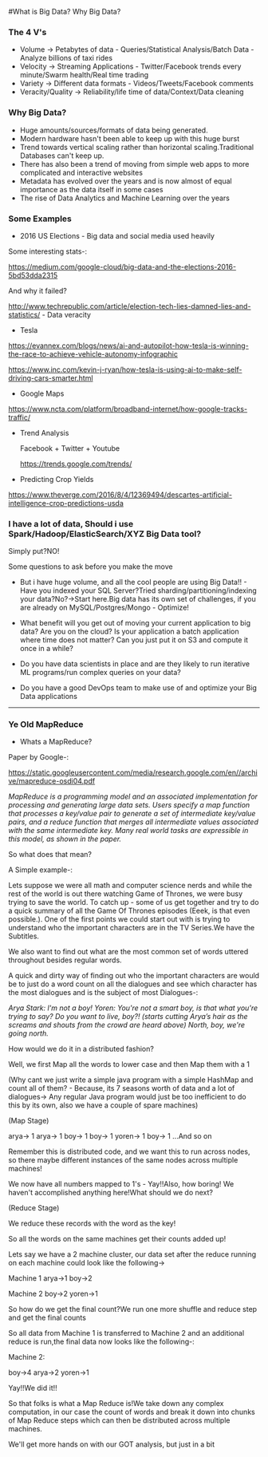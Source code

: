 #What is Big Data? Why Big Data?

### The 4 V's

- Volume -> Petabytes of data - Queries/Statistical Analysis/Batch Data - Analyze billions of taxi rides
- Velocity -> Streaming Applications - Twitter/Facebook trends every minute/Swarm health/Real time trading
- Variety -> Different data formats - Videos/Tweets/Facebook comments
- Veracity/Quality -> Reliability/life time of data/Context/Data cleaning

### Why Big Data?

* Huge amounts/sources/formats of data being generated.
* Modern hardware hasn't been able to keep up with this huge burst
* Trend towards vertical scaling rather than horizontal scaling.Traditional Databases can't keep up.
* There has also been a trend of moving from simple web apps to more complicated and interactive websites
* Metadata has evolved over the years and is now almost of equal importance as the data itself in some cases
* The rise of Data Analytics and Machine Learning over the years

### Some Examples

- 2016 US Elections - Big data and social media used heavily

Some interesting stats-:

https://medium.com/google-cloud/big-data-and-the-elections-2016-5bd53dda2315

And why it failed?

http://www.techrepublic.com/article/election-tech-lies-damned-lies-and-statistics/ - Data veracity

- Tesla

https://evannex.com/blogs/news/ai-and-autopilot-how-tesla-is-winning-the-race-to-achieve-vehicle-autonomy-infographic

https://www.inc.com/kevin-j-ryan/how-tesla-is-using-ai-to-make-self-driving-cars-smarter.html

- Google Maps

https://www.ncta.com/platform/broadband-internet/how-google-tracks-traffic/

- Trend Analysis
	
	Facebook + Twitter + Youtube

	https://trends.google.com/trends/

- Predicting Crop Yields

https://www.theverge.com/2016/8/4/12369494/descartes-artificial-intelligence-crop-predictions-usda

### I have a lot of data, Should i use Spark/Hadoop/ElasticSearch/XYZ Big Data tool?



Simply put?NO!

Some questions to ask before you make the move

- But i have huge volume, and all the cool people are using Big Data!! - Have you indexed your SQL Server?Tried sharding/partitioning/indexing your data?No?->Start here.Big data has its own set of challenges, if you are already on MySQL/Postgres/Mongo - Optimize!

- What benefit will you get out of moving your current application to big data? Are you on the cloud? Is your application a batch application where time does not matter? Can you just put it on S3 and compute it once in a while?

- Do you have data scientists in place and are they likely to run iterative ML programs/run complex queries on your data?

- Do you have a good DevOps team to make use of and optimize your Big Data applications


___

### Ye Old MapReduce

- Whats a MapReduce?

Paper by Google-:

https://static.googleusercontent.com/media/research.google.com/en//archive/mapreduce-osdi04.pdf

*MapReduce is a programming model and an associated
implementation for processing and generating large
data sets. Users specify a map function that processes a
key/value pair to generate a set of intermediate key/value
pairs, and a reduce function that merges all intermediate
values associated with the same intermediate key. Many
real world tasks are expressible in this model, as shown
in the paper.*

So what does that mean?

A Simple example-:

Lets suppose we were all math and computer science nerds and while the rest of the world is out there watching Game of Thrones, we were busy trying to save the world. To catch up - some of us get together and try to do a quick summary of all the Game Of Thrones episodes (Eeek, is that even possible.). One of the first points we could start out with is trying to understand who the important characters are in the TV Series.We have the Subtitles.

We also want to find out what are the most common set of words uttered throughout besides regular words.

A quick and dirty way of finding out who the important characters are would be to just do a word count on all the dialogues and see which character has the most dialogues and is the subject of most Dialogues-:

*Arya Stark: l'm not a boy!
Yoren: You're not a smart boy, is that what you're trying to say? Do you want to live, boy?! (starts cutting Arya’s hair as the screams and shouts from the crowd are heard above) North, boy, we're going north.*

How would we do it in a distributed fashion?

Well, we first Map all the words to lower case and then Map them with a 1

(Why cant we just write a simple java program with a simple HashMap and count all of them? - Because, its 7 seasons worth of data and a lot of dialogues-> Any regular Java program would just be too inefficient to do this by its own, also we have a couple of spare machines)

(Map Stage)

arya-> 1
arya-> 1
boy-> 1
boy-> 1
yoren-> 1
boy-> 1
...And so on

Remember this is distributed code, and we want this to run across nodes, so there maybe different instances of the same nodes across multiple machines!

We now have all numbers mapped to 1's - Yay!!Also, how boring! We haven't accomplished anything here!What should we do next?

(Reduce Stage)

We reduce these records with the word as the key! 

So all the words on the same machines get their counts added up!

Lets say we have a 2 machine cluster, our data set after the reduce running on each machine could look like the following->

Machine 1
arya->1
boy->2

Machine 2
boy->2
yoren->1

So how do we get the final count?We run one more shuffle and reduce step and get the final counts

So all data from Machine 1 is transferred to Machine 2 and an additional reduce is run,the final data now looks like the following-:

Machine 2:

boy->4
arya->2
yoren->1

Yay!!We did it!!

So that folks is what a Map Reduce is!We take down any complex computation, in our case the count of words and break it down into chunks of Map Reduce steps which can then be distributed across multiple machines.

We'll get more hands on with our GOT analysis, but just in a bit









